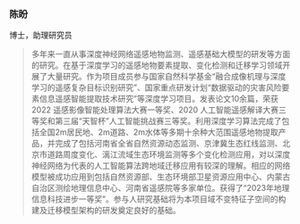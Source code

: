 ### 陈盼
博士，助理研究员

>多年来一直从事深度神经网络遥感地物监测、遥感基础大模型的研发等方面的研究。在基于深度学习的遥感地物要素提取、变化检测和迁移学习领域开展了大量研究。作为项目成员参与国家自然科学基金“融合成像机理与深度学习的遥感复杂目标识别研究”、国家重点研发计划“数据驱动的灾害风险要素信息遥感智能提取技术研究”等深度学习项目。发表论文10余篇，荣获2022 遥感影像智能处理算法大赛一等奖、2020 人工智能遥感解译大赛三等奖和第三届“天智杯”人工智能挑战赛三等奖。利用深度学习算法完成了包括全国2m居民地、2m道路、2m水体等多期十余种大范围遥感地物提取产品，并完成了包括河南省全省自然资源动态监测、京津冀生态红线监测、北京市道路周度变化、漓江流域生态环境监测等多个变化检测应用，对以深度神经网络为代表的人工智能算法跨地域迁移应用有较深的理解。相应的网络模型被成功应用到包括自然资源部、生态环境部卫星资源应用中心、内蒙古自治区测绘地理信息中心、河南省遥感院等多家单位。获得了“2023年地理信息科技进步一等奖”。参与人研究基础将为本项目域不变特征子空间的构建及迁移模型架构的研发奠定良好的基础。